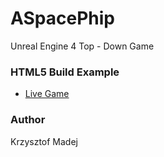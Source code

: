 # ASpacePhip
Unreal Engine 4 Top - Down Game

### HTML5 Build Example 
* [Live Game](http://krzysztofmadej.pl/Game/index.html)



### Author
Krzysztof Madej